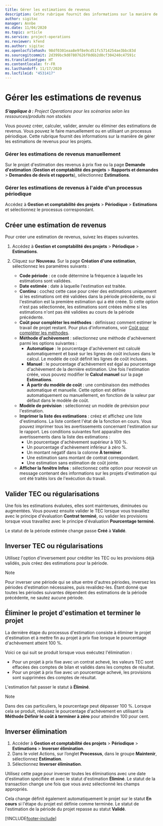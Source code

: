 ```yaml
---
title: Gérer les estimations de revenus
description: Cette rubrique fournit des informations sur la manière de gérer les estimations de revenus pour les projets.
author: sigitac
manager: Annbe
ms.date: 11/04/2020
ms.topic: article
ms.service: project-operations
ms.reviewer: kfend
ms.author: sigitac
ms.openlocfilehash: 98df0301eaa8e9f8e9cd51fc5714254ae3bbc83d
ms.sourcegitcommit: 2d399bc9d07807626f0d6b2d0cf304240c47591c
ms.translationtype: HT
ms.contentlocale: fr-FR
ms.lasthandoff: 11/17/2020
ms.locfileid: "4531417"
---
```

# <a name="manage-revenue-estimates"></a>Gérer les estimations de revenus

_**S’applique à :** Project Operations pour les scénarios selon les ressources/produits non stockés_

Vous pouvez créer, calculer, valider, annuler ou éliminer des estimations de revenus. Vous pouvez le faire manuellement ou en utilisant un processus périodique. Cette rubrique fournit des informations sur la manière de gérer les estimations de revenus pour les projets.

### <a name="manage-revenue-estimates-manually"></a>Gérer les estimations de revenus manuellement

Sur le projet d'estimation des revenus à prix fixe ou la page **Demande d'estimation** (**Gestion et comptabilité des projets** > **Rapports et demandes** > **Demandes de devis et rapports**), sélectionnez **Estimations**.

### <a name="manage-revenue-estimates-using-a-periodic-process"></a>Gérer les estimations de revenus à l'aide d'un processus périodique

Accédez à **Gestion et comptabilité des projets** > **Périodique** > **Estimations** et sélectionnez le processus correspondant.

## <a name="create-a-revenue-estimate"></a>Créer une estimation de revenus

Pour créer une estimation de revenus, suivez les étapes suivantes. 

1. Accédez à **Gestion et comptabilité des projets** > **Périodique** > **Estimations**.
2. Cliquez sur **Nouveau**. Sur la page **Création d'une estimation**, sélectionnez les paramètres suivants :

   - **Code période** : ce code détermine la fréquence à laquelle les estimations sont validées.
   - **Date estimée** : date à laquelle l'estimation est traitée.
   - **Continu** : cochez cette case pour créer des estimations uniquement si les estimations ont été validées dans la période précédente, ou si l'estimation est la première estimation qui a été créée. Si cette option n'est pas sélectionnée, les estimations sont créées même si les estimations n'ont pas été validées au cours de la période précédente.
   - **Coût pour compléter les méthodes** : définissez comment estimer le travail de projet restant. Pour plus d'informations, voir [Coût pour compléter les méthodes](cost-complete-methods.md).
   - **Méthode d'achèvement** : sélectionnez une méthode d'achèvement parmi les options suivantes :
     - **Automatique** : le pourcentage d'achèvement est calculé automatiquement et basé sur les lignes de coût incluses dans le calcul. Le modèle de coût définit les lignes de coût incluses.
     - **Manuel** : le pourcentage d'achèvement est égal au pourcentage d'achèvement de la dernière estimation. Une fois l'estimation créée, vous pouvez modifier le **Calcul manuel** sur la page **Estimations**.
     - **À partir du modèle de coût** : une combinaison des méthodes automatique et manuelle. Cette option est définie automatiquement ou manuellement, en fonction de la valeur par défaut dans le modèle de coût.
   - **Modèle de prévision** : sélectionnez un modèle de prévision pour l'estimation.
   - **Imprimer la liste des estimations** : créez et affichez une liste d'estimations. La liste contient l'état de la fonction en cours. Vous pouvez imprimer tous les avertissements concernant l'estimation sur le rapport. Les conditions suivantes font apparaître des avertissements dans la liste des estimations :
     - Un pourcentage d'achèvement supérieur à 100 %.
     - Un pourcentage d'achèvement inférieur à zéro %.
     - Un montant négatif dans la colonne **À terminer**.
     - Une estimation sans montant de contrat correspondant.
     - Une estimation sans estimation de coût jointe.
   - **Afficher la fenêtre Infos** : sélectionnez cette option pour recevoir un message contenant des informations sur les projets d'estimation qui ont été traités lors de l'exécution du travail.


## <a name="post-wip-or-accruals"></a>Valider TEC ou régularisations

Une fois les estimations évaluées, elles sont maintenues, diminuées ou augmentées. Vous pouvez ensuite valider le TEC lorsque vous travaillez avec le principe d'évaluation **Contrat terminé**, ou valider les provisions lorsque vous travaillez avec le principe d'évaluation **Pourcentage terminé**.
  
Le statut de la période estimée change passe **Créé** à **Validé**.

## <a name="reverse-wip-or-accruals"></a>Inverser TEC ou régularisations

Utilisez l'option d'inversement pour créditer les TEC ou les provisions déjà validés, puis créez des estimations pour la période.

> [!NOTE]
> Pour inverser une période qui se situe entre d'autres périodes, inversez les périodes d'estimation nécessaires, puis revalidez-les. Étant donné que toutes les périodes suivantes dépendent des estimations de la période précédente, ne sautez aucune période.

## <a name="eliminate-the-estimate-project-and-finish-the-project"></a>Éliminer le projet d'estimation et terminer le projet

La dernière étape du processus d'estimation consiste à éliminer le projet d'estimation et à mettre fin au projet à prix fixe lorsque le pourcentage d'achèvement atteint 100 %.

Voici ce qui suit se produit lorsque vous exécutez l'élimination :

- Pour un projet à prix fixe avec un contrat achevé, les valeurs TEC sont effacées des comptes de bilan et validés dans les comptes de résultat.
- Pour un projet à prix fixe avec un pourcentage achevé, les provisions sont supprimées des comptes de résultat.

L'estimation fait passer le statut à **Éliminé**.

> [!NOTE]
> Dans des cas particuliers, le pourcentage peut dépasser 100 %. Lorsque cela se produit, réduisez le pourcentage d'achèvement en utilisant la **Méthode Définir le coût à terminer à zéro** pour atteindre 100 pour cent.

## <a name="reverse-elimination"></a>Inverser élimination

1. Accéder à **Gestion et comptabilité des projets** > **Périodique** > **Estimations** > **Inverser élimination**. 
2. Dans le volet Actions, sur l’onglet **Processus**, dans le groupe **Maintenir**, sélectionnez **Estimation**. 
3. Sélectionnez **Inverser élimination**.

Utilisez cette page pour inverser toutes les éliminations avec une date d'estimation spécifiée et avec le statut d'estimation **Éliminé**. Le statut de la transaction change une fois que vous avez sélectionné les champs appropriés.

Cela change définit également automatiquement le projet sur le statut **En cours** si l'étape du projet est définie comme terminée. Le statut de l'estimation de la période du projet repasse au statut **Validé**.


[!INCLUDE[footer-include](../includes/footer-banner.md)]